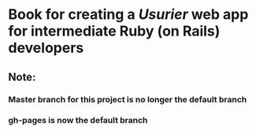 # Book for creating a _Usurier_ web app for intermediate Ruby (on Rails) developers

## Note:
### Master branch for this project is no longer the default branch
### gh-pages is now the default branch
